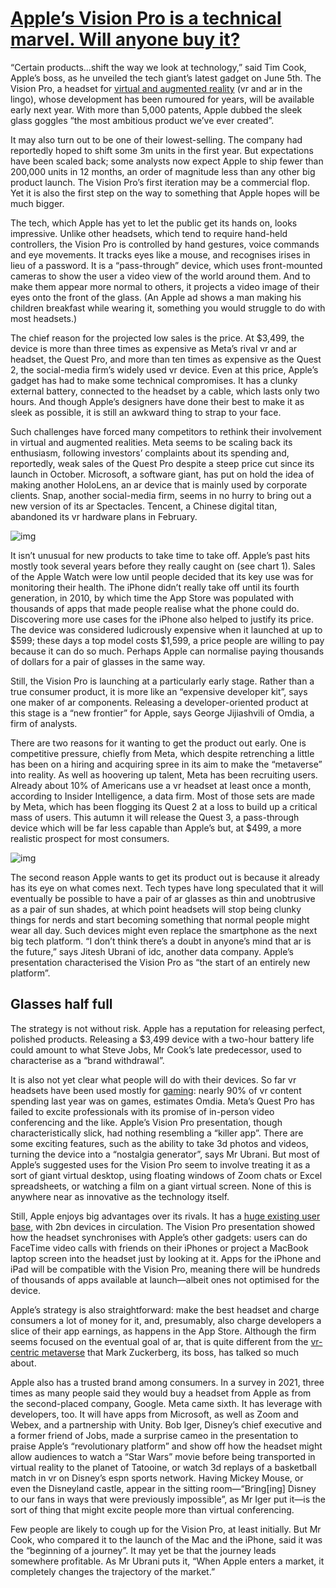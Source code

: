 # [Apple’s Vision Pro is a technical marvel. Will anyone buy it?](https://www.economist.com/business/2023/06/06/apples-vision-pro-is-a-technical-marvel-will-anyone-buy-it)

“Certain products…shift the way we look at technology,” said Tim Cook, Apple’s boss, as he unveiled the tech giant’s latest gadget on June 5th. The Vision Pro, a headset for [virtual and augmented reality](https://www.economist.com/business/2022/04/09/from-apple-to-google-big-tech-is-building-vr-and-ar-headsets) (vr and ar in the lingo), whose development has been rumoured for years, will be available early next year. With more than 5,000 patents, Apple dubbed the sleek glass goggles “the most ambitious product we’ve ever created”.

It may also turn out to be one of their lowest-selling. The company had reportedly hoped to shift some 3m units in the first year. But expectations have been scaled back; some analysts now expect Apple to ship fewer than 200,000 units in 12 months, an order of magnitude less than any other big product launch. The Vision Pro’s first iteration may be a commercial flop. Yet it is also the first step on the way to something that Apple hopes will be much bigger.

The tech, which Apple has yet to let the public get its hands on, looks impressive. Unlike other headsets, which tend to require hand-held controllers, the Vision Pro is controlled by hand gestures, voice commands and eye movements. It tracks eyes like a mouse, and recognises irises in lieu of a password. It is a “pass-through” device, which uses front-mounted cameras to show the user a video view of the world around them. And to make them appear more normal to others, it projects a video image of their eyes onto the front of the glass. (An Apple ad shows a man making his children breakfast while wearing it, something you would struggle to do with most headsets.)

The chief reason for the projected low sales is the price. At $3,499, the device is more than three times as expensive as Meta’s rival vr and ar headset, the Quest Pro, and more than ten times as expensive as the Quest 2, the social-media firm’s widely used vr device. Even at this price, Apple’s gadget has had to make some technical compromises. It has a clunky external battery, connected to the headset by a cable, which lasts only two hours. And though Apple’s designers have done their best to make it as sleek as possible, it is still an awkward thing to strap to your face.

Such challenges have forced many competitors to rethink their involvement in virtual and augmented realities. Meta seems to be scaling back its enthusiasm, following investors’ complaints about its spending and, reportedly, weak sales of the Quest Pro despite a steep price cut since its launch in October. Microsoft, a software giant, has put on hold the idea of making another HoloLens, an ar device that is mainly used by corporate clients. Snap, another social-media firm, seems in no hurry to bring out a new version of its ar Spectacles. Tencent, a Chinese digital titan, abandoned its vr hardware plans in February.

![img](https://www.economist.com/img/b/608/662/90/media-assets/image/20230610_EPC432.png)

It isn’t unusual for new products to take time to take off. Apple’s past hits mostly took several years before they really caught on (see chart 1). Sales of the Apple Watch were low until people decided that its key use was for monitoring their health. The iPhone didn’t really take off until its fourth generation, in 2010, by which time the App Store was populated with thousands of apps that made people realise what the phone could do. Discovering more use cases for the iPhone also helped to justify its price. The device was considered ludicrously expensive when it launched at up to $599; these days a top model costs $1,599, a price people are willing to pay because it can do so much. Perhaps Apple can normalise paying thousands of dollars for a pair of glasses in the same way.

Still, the Vision Pro is launching at a particularly early stage. Rather than a true consumer product, it is more like an “expensive developer kit”, says one maker of ar components. Releasing a developer-oriented product at this stage is a “new frontier” for Apple, says George Jijiashvili of Omdia, a firm of analysts.

There are two reasons for it wanting to get the product out early. One is competitive pressure, chiefly from Meta, which despite retrenching a little has been on a hiring and acquiring spree in its aim to make the “metaverse” into reality. As well as hoovering up talent, Meta has been recruiting users. Already about 10% of Americans use a vr headset at least once a month, according to Insider Intelligence, a data firm. Most of those sets are made by Meta, which has been flogging its Quest 2 at a loss to build up a critical mass of users. This autumn it will release the Quest 3, a pass-through device which will be far less capable than Apple’s but, at $499, a more realistic prospect for most consumers.

![img](https://www.economist.com/img/b/608/662/90/media-assets/image/20230610_EPC442.png)

The second reason Apple wants to get its product out is because it already has its eye on what comes next. Tech types have long speculated that it will eventually be possible to have a pair of ar glasses as thin and unobtrusive as a pair of sun shades, at which point headsets will stop being clunky things for nerds and start becoming something that normal people might wear all day. Such devices might even replace the smartphone as the next big tech platform. “I don’t think there’s a doubt in anyone’s mind that ar is the future,” says Jitesh Ubrani of idc, another data company. Apple’s presentation characterised the Vision Pro as “the start of an entirely new platform”.

## Glasses half full

The strategy is not without risk. Apple has a reputation for releasing perfect, polished products. Releasing a $3,499 device with a two-hour battery life could amount to what Steve Jobs, Mr Cook’s late predecessor, used to characterise as a “brand withdrawal”.

It is also not yet clear what people will do with their devices. So far vr headsets have been used mostly for [gaming](https://www.economist.com/special-report/2023/03/20/how-digital-gaming-spreads-far-and-wide): nearly 90% of vr content spending last year was on games, estimates Omdia. Meta’s Quest Pro has failed to excite professionals with its promise of in-person video conferencing and the like. Apple’s Vision Pro presentation, though characteristically slick, had nothing resembling a “killer app”. There are some exciting features, such as the ability to take 3d photos and videos, turning the device into a “nostalgia generator”, says Mr Ubrani. But most of Apple’s suggested uses for the Vision Pro seem to involve treating it as a sort of giant virtual desktop, using floating windows of Zoom chats or Excel spreadsheets, or watching a film on a giant virtual screen. None of this is anywhere near as innovative as the technology itself.

Still, Apple enjoys big advantages over its rivals. It has a [huge existing user base](https://www.economist.com/business/2022/07/31/apple-already-sold-everyone-an-iphone-now-what), with 2bn devices in circulation. The Vision Pro presentation showed how the headset synchronises with Apple’s other gadgets: users can do FaceTime video calls with friends on their iPhones or project a MacBook laptop screen into the headset just by looking at it. Apps for the iPhone and iPad will be compatible with the Vision Pro, meaning there will be hundreds of thousands of apps available at launch—albeit ones not optimised for the device.

Apple’s strategy is also straightforward: make the best headset and charge consumers a lot of money for it, and, presumably, also charge developers a slice of their app earnings, as happens in the App Store. Although the firm seems focused on the eventual goal of ar, that is quite different from the [vr-centric metaverse](https://www.economist.com/business/2022/10/16/how-much-trouble-is-mark-zuckerberg-in) that Mark Zuckerberg, its boss, has talked so much about.

Apple also has a trusted brand among consumers. In a survey in 2021, three times as many people said they would buy a headset from Apple as from the second-placed company, Google. Meta came sixth. It has leverage with developers, too. It will have apps from Microsoft, as well as Zoom and Webex, and a partnership with Unity. Bob Iger, Disney’s chief executive and a former friend of Jobs, made a surprise cameo in the presentation to praise Apple’s “revolutionary platform” and show off how the headset might allow audiences to watch a “Star Wars” movie before being transported in virtual reality to the planet of Tatooine, or watch 3d replays of a basketball match in vr on Disney’s espn sports network. Having Mickey Mouse, or even the Disneyland castle, appear in the sitting room—“Bring[ing] Disney to our fans in ways that were previously impossible”, as Mr Iger put it—is the sort of thing that might excite people more than virtual conferencing.

Few people are likely to cough up for the Vision Pro, at least initially. But Mr Cook, who compared it to the launch of the Mac and the iPhone, said it was the “beginning of a journey”. It may yet be that the journey leads somewhere profitable. As Mr Ubrani puts it, “When Apple enters a market, it completely changes the trajectory of the market.”
